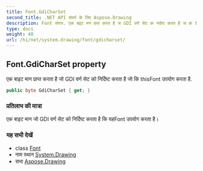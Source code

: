 ```yaml
---
title: Font.GdiCharSet
second_title: .NET API संदर्भ के लिए Aspose.Drawing
description: Font संपत्त. एक बइट मन प्रप्त करत है ज GDI वर्ण सेट क नर्दष्ट करत है ज क thisFont उपयग करत है.
type: docs
weight: 40
url: /hi/net/system.drawing/font/gdicharset/
---
```

## Font.GdiCharSet property

एक बाइट मान प्राप्त करता है जो GDI वर्ण सेट को निर्दिष्ट करता है जो कि thisFont उपयोग करता है.

```csharp
public byte GdiCharSet { get; }
```

### प्रतिलाभ की मात्रा

एक बाइट मान जो GDI वर्ण सेट को निर्दिष्ट करता है कि यहFont उपयोग करता है।

### यह सभी देखें

* class [Font](../)
* नाम स्थान [System.Drawing](../../font/)
* सभा [Aspose.Drawing](../../../)


